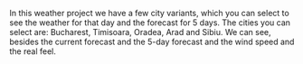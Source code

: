 In this weather project we have a few city variants, which you can select to see the weather for that day and the forecast for 5 days. The cities you can select are: Bucharest, Timisoara, Oradea, Arad and Sibiu. We can see, besides the current forecast and the 5-day forecast and the wind speed and the real feel.
